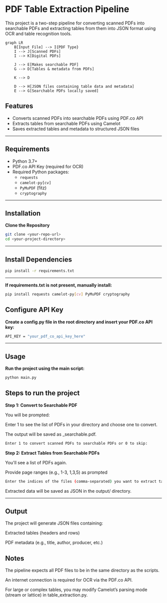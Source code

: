 # PDF Table Extraction Pipeline

This project is a two-step pipeline for converting scanned PDFs into searchable PDFs and extracting tables from them into JSON format using OCR and table recognition tools.
```mermaid
graph LR
    B[Input File] --> I{PDF Type}
    I --> J[Scanned PDFs]
    I --> K[Digital PDFs]

    J --> E[Makes searchable PDF]
    G --> D[Tables & metadata from PDFs]

    K --> D

    D --> H[JSON files containing table data and metadata]
    E --> G[Searchable PDFs locally saved]

```
## Features

- Converts scanned PDFs into searchable PDFs using PDF.co API
- Extracts tables from searchable PDFs using Camelot
- Saves extracted tables and metadata to structured JSON files

---

## Requirements

- Python 3.7+
- PDF.co API Key (required for OCR)
- Required Python packages:
  - `requests`
  - `camelot-py[cv]`
  - `PyMuPDF` (fitz)
  - `cryptography`

---

## Installation

**Clone the Repository**
   ```bash
   git clone <your-repo-url>
   cd <your-project-directory>
   ```
---

## Install Dependencies
   ```bash
   pip install -r requirements.txt
   ```
---

**If requirements.txt is not present, manually install:**
   ```bash
   pip install requests camelot-py[cv] PyMuPDF cryptography
   ```
## Configure API Key
**Create a config.py file in the root directory and insert your PDF.co API key:**
  ```bash
  API_KEY = "your_pdf_co_api_key_here"
  ```

---

## Usage
**Run the project using the main script:**
  ```bash
  python main.py
```

## Steps to run the project 
**Step 1: Convert to Searchable PDF**

You will be prompted:

Enter 1 to see the list of PDFs in your directory and choose one to convert.

The output will be saved as <filename>_searchable.pdf.
  ```bash
  Enter 1 to convert scanned PDFs to searchable PDFs or 0 to skip:
  ```


**Step 2: Extract Tables from Searchable PDFs**

You'll see a list of PDFs again.

Provide page ranges (e.g., 1-3, 1,3,5) as prompted
```bash
Enter the indices of the files (comma-separated) you want to extract tables from.
```
Extracted data will be saved as JSON in the output/ directory.

---

## Output

The project will generate JSON files containing:

Extracted tables (headers and rows)

PDF metadata (e.g., title, author, producer, etc.)

## Notes

The pipeline expects all PDF files to be in the same directory as the scripts.

An internet connection is required for OCR via the PDF.co API.

For large or complex tables, you may modify Camelot’s parsing mode (stream or lattice) in table_extraction.py.

